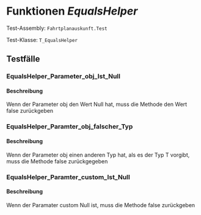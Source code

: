 # Funktionen *EqualsHelper*

Test-Assembly: `Fahrtplanauskunft.Test`

Test-Klasse: `T_EqualsHelper`

## Testfälle

### EqualsHelper_Parameter_obj_Ist_Null

#### Beschreibung

Wenn der Parameter obj den Wert Null hat, muss die Methode den Wert false zurückgeben

### EqualsHelper_Paramter_obj_falscher_Typ

#### Beschreibung

Wenn der Parameter obj einen anderen Typ hat, als es der Typ T vorgibt, muss die Methode false zurückgegeben

### EqualsHelper_Paramter_custom_Ist_Null

#### Beschreibung

Wenn der Paramater custom Null ist, muss die Methode false zurückgeben